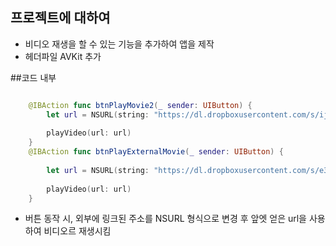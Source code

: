 ## 프로젝트에 대하여
* 비디오 재생을 할 수 있는 기능을 추가하여 앱을 제작 
* 헤더파일 AVKit 추가 

##코드 내부 

```swift

    @IBAction func btnPlayMovie2(_ sender: UIButton) {
        let url = NSURL(string: "https://dl.dropboxusercontent.com/s/ijybpprsmx0bgre/Seascape.mov")!
        
        playVideo(url: url)
    }
    @IBAction func btnPlayExternalMovie(_ sender: UIButton) {
        
        let url = NSURL(string: "https://dl.dropboxusercontent.com/s/e38auz050w2mvud/Fireworks.mp4")!
        
        playVideo(url: url)
    }
 ```
+ 버튼 동작 시, 외부에 링크된 주소를 NSURL 형식으로 변경 후 앞엣 얻은 url을 사용하여 비디오르 재생시킴 
